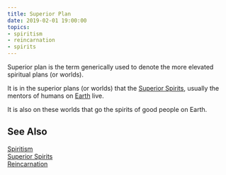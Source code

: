 ```yaml
---
title: Superior Plan
date: 2019-02-01 19:00:00
topics:
- spiritism
- reincarnation
- spirits
---
```


Superior plan is the term generically used to denote the more elevated
spiritual plans (or worlds).

It is in the superior plans (or worlds) that the [Superior
Spirits](../superior-spirit), usually the mentors of humans on
[Earth](../earth) live.

It is also on these worlds that go the spirits of good people on Earth.

## See Also
[Spiritism](/spiritism)   
[Superior Spirits](../superior-spirit)  
[Reincarnation](../reincarnatio)  

